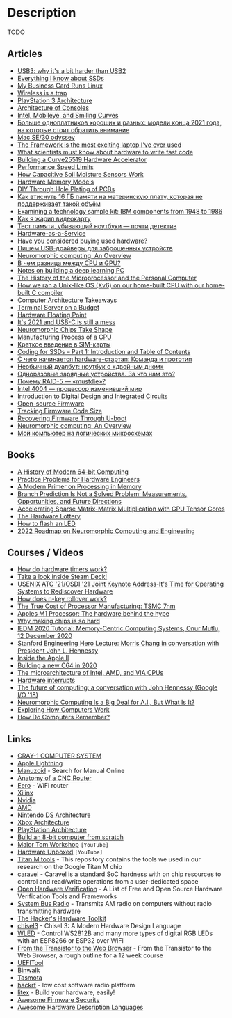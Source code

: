 # Description

TODO


## Articles

- [USB3: why it's a bit harder than USB2](https://lab.ktemkin.com/post/why-is-usb3-harder/)
- [Everything I know about SSDs](http://kcall.co.uk/ssd/index.html)
- [My Business Card Runs Linux](https://www.thirtythreeforty.net/posts/2019/12/my-business-card-runs-linux/)
- [Wireless is a trap](https://www.benkuhn.net/wireless/)
- [PlayStation 3 Architecture](https://www.copetti.org/writings/consoles/playstation-3/)
- [Architecture of Consoles](https://www.copetti.org/writings/consoles/)
- [Intel, Mobileye, and Smiling Curves](https://stratechery.com/2017/intel-mobileye-and-smiling-curves/)
- [Больше одноплатников хороших и разных: модели конца 2021 года, на которые стоит обратить внимание](https://habr.com/ru/company/selectel/blog/584778/)
- [Mac SE/30 odyssey](https://axio.ms/blog/2021/10/02/MacSE30.html)
- [The Framework is the most exciting laptop I've ever used](https://pluralistic.net/2021/09/21/monica-byrne/#think-different)
- [What scientists must know about hardware to write fast code](https://viralinstruction.com/posts/hardware/)
- [Building a Curve25519 Hardware Accelerator](https://www.bunniestudios.com/blog/?p=6140)
- [Performance Speed Limits](https://travisdowns.github.io/blog/2019/06/11/speed-limits.html)
- [How Capacitive Soil Moisture Sensors Work](https://rbaron.net/blog/2021/04/05/How-capacitive-soil-moisture-sensors-work.html)
- [Hardware Memory Models](https://research.swtch.com/hwmm)
- [DIY Through Hole Plating of PCBs](https://blog.honzamrazek.cz/2017/10/diy-through-hole-plating-of-pcbs/)
- [Как втиснуть 16 ГБ памяти на материнскую плату, которая не поддерживает такой объём](https://habr.com/ru/post/449940/)
- [Examining a technology sample kit: IBM components from 1948 to 1986](http://www.righto.com/2021/01/examining-technology-sample-kit-ibm.html)
- [Как я жарил видеокарту](https://habr.com/ru/post/88061/)
- [Тест памяти, убивающий ноутбуки — почти детектив](https://habr.com/ru/post/413469/)
- [Hardware-as-a-Service](https://www.thediff.co/p/hardware-as-a-service)
- [Have you considered buying used hardware?](https://www.0chris.com/consider-buying-used.html)
- [Пишем USB-драйверы для заброшенных устройств](https://habr.com/ru/post/476434/)
- [Neuromorphic computing: An Overview](https://opensourc.es/blog/neuromorphic/)
- [В чем разница между CPU и GPU?](https://tproger.ru/articles/cpu-and-gpu/)
- [Notes on building a deep learning PC](https://www.mrdbourke.com/notes-on-building-a-deep-learning-pc/)
- [The History of the Microprocessor and the Personal Computer](https://www.techspot.com/article/874-history-of-the-personal-computer/)
- [How we ran a Unix-like OS (Xv6) on our home-built CPU with our home-built C compiler](https://fuel.edby.coffee/posts/how-we-ported-xv6-os-to-a-home-built-cpu-with-a-home-built-c-compiler/)
- [Computer Architecture Takeaways](https://venam.nixers.net/blog/programming/2020/08/24/computer-architecture.html)
- [Terminal Server on a Budget](https://blog.lasseter.org/posts/2020/07/terminal-server-on-a-budget/)
- [Hardware Floating Point](https://blog.stephenmarz.com/2020/06/14/hardware-floating-point/)
- [It's 2021 and USB-C is still a mess](https://www.androidauthority.com/state-of-usb-c-870996/)
- [Neuromorphic Chips Take Shape](https://cacm.acm.org/magazines/2020/8/246356-neuromorphic-chips-take-shape/fulltext)
- [Manufacturing Process of a CPU](https://oneraynyday.github.io/dev/2018/10/02/M151B/)
- [Краткое введение в SIM-карты](https://habr.com/ru/post/93210/)
- [Coding for SSDs – Part 1: Introduction and Table of Contents](https://codecapsule.com/2014/02/12/coding-for-ssds-part-1-introduction-and-table-of-contents/)
- [С чего начинается hardware-стартап: Команда и прототип](https://habr.com/ru/company/friifond/blog/387645/)
- [Необычный дуалбут: ноутбук с «двойным дном»](https://habr.com/ru/company/ruvds/blog/563394/)
- [Одноразовые зарядные устройства. За что нам это?](https://habr.com/ru/post/434410/)
- [Почему RAID-5 — «mustdie»?](https://habr.com/ru/post/413469/)
- [Intel 4004 — процессор изменивший мир](https://habr.com/ru/post/589119/)
- [Introduction to Digital Design and Integrated Circuits](https://inst.eecs.berkeley.edu//~eecs151/fa19/)
- [Open-source Firmware](https://queue.acm.org/detail.cfm?id=3349301)
- [Tracking Firmware Code Size](https://interrupt.memfault.com/blog/code-size-deltas)
- [Recovering Firmware Through U-boot](https://cybergibbons.com/hardware-hacking/recovering-firmware-through-u-boot/)
- [Neuromorphic computing: An Overview](https://opensourc.es/blog/neuromorphic/)
- [Мой компьютер на логических микросхемах](https://habr.com/ru/post/590821/)


## Books

- [A History of Modern 64-bit Computing](https://courses.cs.washington.edu/courses/csep590/06au/projects/history-64-bit.pdf)
- [Practice Problems for Hardware Engineers](https://arxiv.org/abs/2110.06526)
- [A Modern Primer on Processing in Memory](https://arxiv.org/abs/2012.03112)
- [Branch Prediction Is Not a Solved Problem: Measurements, Opportunities, and Future Directions](https://arxiv.org/abs/1906.08170)
- [Accelerating Sparse Matrix-Matrix Multiplication with GPU Tensor Cores](https://arxiv.org/abs/2009.14600)
- [The Hardware Lottery](https://arxiv.org/abs/2009.06489)
- [How to flash an LED](https://mcla.ug/blog/how-to-flash-an-led.html)
- [2022 Roadmap on Neuromorphic Computing and Engineering](https://arxiv.org/abs/2105.05956)


## Courses / Videos

- [How do hardware timers work?](https://youtu.be/g_koa00MBLg)
- [Take a look inside Steam Deck!](https://youtu.be/Dxnr2FAADAs)
- [USENIX ATC '21/OSDI '21 Joint Keynote Address-It's Time for Operating Systems to Rediscover Hardware](https://youtu.be/36myc8wQhLo)
- [How does n-key rollover work?](https://youtu.be/2lPzTU-3ONI)
- [The True Cost of Processor Manufacturing: TSMC 7nm](https://youtu.be/tvVobTtgss0)
- [Apples M1 Processor: The hardware behind the hype](https://youtu.be/NH9kwje2k8U)
- [Why making chips is so hard](https://youtu.be/CkNn98WE5_k)
- [IEDM 2020 Tutorial: Memory-Centric Computing Systems, Onur Mutlu, 12 December 2020](https://youtu.be/H3sEaINPBOE)
- [Stanford Engineering Hero Lecture: Morris Chang in conversation with President John L. Hennessy](https://youtu.be/wEh3ZgbvBrE)
- [Inside the Apple II](https://youtu.be/r1VlrJboDMw)
- [Building a new C64 in 2020](https://youtu.be/ZtpRdVTuHQw)
- [The microarchitecture of Intel, AMD, and VIA CPUs](https://www.agner.org/optimize/microarchitecture.pdf)
- [Hardware interrupts](https://youtu.be/DlEa8kd7n3Q)
- [The future of computing: a conversation with John Hennessy (Google I/O '18)](https://youtu.be/Azt8Nc-mtKM)
- [Neuromorphic Computing Is a Big Deal for A.I., But What Is It?](https://youtu.be/TetLY4gPDpo)
- [Exploring How Computers Work](https://youtu.be/QZwneRb-zqA)
- [How Do Computers Remember?](https://youtu.be/I0-izyq6q5s)


## Links

- [CRAY-1 COMPUTER SYSTEM](http://www.ed-thelen.org/comp-hist/CRAY-1-HardRefMan/CRAY-1-HRM.html)
- [Apple Lightning](https://nyansatan.github.io/lightning/)
- [Manuzoid](https://manuzoid.com/) - Search for Manual Online
- [Anatomy of a CNC Router](https://mattferraro.dev/posts/cnc-router)
- [Eero](https://eero.com/) - WiFi router
- [Xilinx](https://www.xilinx.com/)
- [Nvidia](https://www.nvidia.com/)
- [AMD](https://www.amd.com/)
- [Nintendo DS Architecture](https://www.copetti.org/writings/consoles/nintendo-ds/ )
- [Xbox Architecture](https://www.copetti.org/writings/consoles/xbox/)
- [PlayStation Architecture](https://www.copetti.org/writings/consoles/playstation/)
- [Build an 8-bit computer from scratch](https://eater.net/8bit)
- [Major Tom Workshop](https://www.youtube.com/c/MajorTomWorkshop/featured) `[YouTube]`
- [Hardware Unboxed](https://www.youtube.com/channel/UCI8iQa1hv7oV_Z8D35vVuSg) `[YouTube]`
- [Titan M tools](https://github.com/quarkslab/titanm) - This repository contains the tools we used in our research on the Google Titan M chip
- [caravel](https://github.com/efabless/caravel) - Caravel is a standard SoC hardness with on chip resources to control and read/write operations from a user-dedicated space
- [Open Hardware Verification](https://github.com/ben-marshall/awesome-open-hardware-verification) - A List of Free and Open Source Hardware Verification Tools and Frameworks
- [System Bus Radio](https://github.com/fulldecent/system-bus-radio) - Transmits AM radio on computers without radio transmitting hardware
- [The Hacker's Hardware Toolkit](https://github.com/yadox666/The-Hackers-Hardware-Toolkit)
- [chisel3](https://github.com/chipsalliance/chisel3) - Chisel 3: A Modern Hardware Design Language
- [WLED](https://github.com/Aircoookie/WLED) - Control WS2812B and many more types of digital RGB LEDs with an ESP8266 or ESP32 over WiFi
- [From the Transistor to the Web Browser](https://github.com/geohot/fromthetransistor) - From the Transistor to the Web Browser, a rough outline for a 12 week course
- [UEFITool](https://github.com/LongSoft/UEFITool)
- [Binwalk](https://github.com/ReFirmLabs/binwalk)
- [Tasmota](https://github.com/arendst/tasmota/)
- [hackrf](https://github.com/greatscottgadgets/hackrf) - low cost software radio platform
- [litex](https://github.com/enjoy-digital/litex) - Build your hardware, easily!
- [Awesome Firmware Security](https://github.com/PreOS-Security/awesome-firmware-security)
- [Awesome Hardware Description Languages](https://github.com/drom/awesome-hdl)
